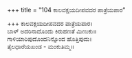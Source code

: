 +++
title = "104 ಕಾಲವಕ್ಷಯದೀಪವದರ ಪಾತ್ರೆಯಪಾರ"

+++
ಕಾಲವಕ್ಷಯದೀಪವದರ ಪಾತ್ರೆಯಪಾರ।  
ಬಾಳ್ ಅದರಿನಾದೊಂದು ಕಿರುಹಣತೆ ಮಿಣುಕು॥  
ಗಾಳಿಯಾರಿಪುದೊಂದನಿನ್ನೊಂದ ಹೊತ್ತಿಪುದು।  
ತೈಲಧಾರೆಯಖಂಡ - ಮಂಕುತಿಮ್ಮ॥  
